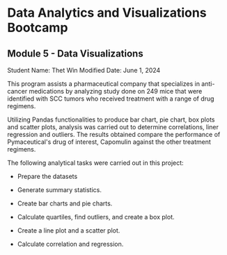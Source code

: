 # Data Analytics and Visualizations Bootcamp 
## Module 5 - Data Visualizations

Student Name: Thet Win
Modified Date: June 1, 2024

This program assists a pharmaceutical company that specializes in anti-cancer medications
by analyzing study done on 249 mice that were identified with SCC tumors who received treatment
with a range of drug regimens.

Utilizing Pandas functionalities to produce bar chart, pie chart, box plots and scatter plots, 
analysis was carried out to determine correlations, liner regression and outliers.
The results obtained compare the performance of Pymaceutical's drug of interest, Capomulin against the other 
treatment regimens.

The following analytical tasks were carried out in this project:

- Prepare the datasets

- Generate summary statistics.

- Create bar charts and pie charts.

- Calculate quartiles, find outliers, and create a box plot.

- Create a line plot and a scatter plot.

- Calculate correlation and regression.
